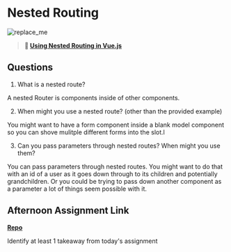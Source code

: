 # Nested Routing

![replace_me](https://codeworks.blob.core.windows.net/public/assets/img/illustrations/placeholder.svg)

> **📖 [Using Nested Routing in Vue.js](https://codeworksacademy.com/fs-student-guide/resources/wk6/04-Child-Routes)**

## Questions

1. What is a nested route?

  A nested Router is components inside of other components.

2. When might you use a nested route? (other than the provided example)

  You might want to have a form component inside a blank model component so you can shove mulitple different forms into the slot.l

3. Can you pass parameters through nested routes? When might you use them?

  You can pass parameters through nested routes. You might want to do that with an id of a user as it goes down through to its children and potentially grandchildren. Or you could be trying to pass down another component as a parameter a lot of things seem possible with it.

## Afternoon Assignment Link

**[Repo](https://github.com/Luke-Yost/<ASSIGNMENT_REPO>)**

Identify at least 1 takeaway from today's assignment
